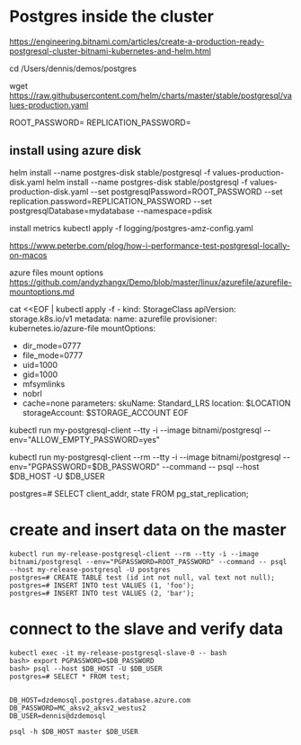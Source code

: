 # Postgres inside the cluster
https://engineering.bitnami.com/articles/create-a-production-ready-postgresql-cluster-bitnami-kubernetes-and-helm.html

cd /Users/dennis/demos/postgres

wget https://raw.githubusercontent.com/helm/charts/master/stable/postgresql/values-production.yaml


ROOT_PASSWORD=
REPLICATION_PASSWORD=

## install using azure disk
helm install --name postgres-disk stable/postgresql -f values-production-disk.yaml
helm install --name postgres-disk stable/postgresql -f values-production-disk.yaml --set postgresqlPassword=ROOT_PASSWORD --set replication.password=REPLICATION_PASSWORD --set postgresqlDatabase=mydatabase --namespace=pdisk


install metrics
kubectl apply -f logging/postgres-amz-config.yaml 

https://www.peterbe.com/plog/how-i-performance-test-postgresql-locally-on-macos

azure files mount options
https://github.com/andyzhangx/Demo/blob/master/linux/azurefile/azurefile-mountoptions.md

cat <<EOF | kubectl apply -f -
kind: StorageClass
apiVersion: storage.k8s.io/v1
metadata:
  name: azurefile
provisioner: kubernetes.io/azure-file
mountOptions:
  - dir_mode=0777
  - file_mode=0777
  - uid=1000
  - gid=1000
  - mfsymlinks
  - nobrl
  - cache=none
parameters:
  skuName: Standard_LRS
  location: $LOCATION
  storageAccount: $STORAGE_ACCOUNT
EOF

kubectl run my-postgresql-client --tty -i --image bitnami/postgresql --env="ALLOW_EMPTY_PASSWORD=yes"

kubectl run my-postgresql-client --rm --tty -i --image bitnami/postgresql --env="PGPASSWORD=$DB_PASSWORD" --command -- psql --host $DB_HOST -U $DB_USER

postgres=# SELECT client_addr, state FROM pg_stat_replication;

# create and insert data on the master
```
kubectl run my-release-postgresql-client --rm --tty -i --image bitnami/postgresql --env="PGPASSWORD=ROOT_PASSWORD" --command -- psql --host my-release-postgresql -U postgres
postgres=# CREATE TABLE test (id int not null, val text not null);
postgres=# INSERT INTO test VALUES (1, 'foo');
postgres=# INSERT INTO test VALUES (2, 'bar');
```
# connect to the slave and verify data
```
kubectl exec -it my-release-postgresql-slave-0 -- bash
bash> export PGPASSWORD=$DB_PASSWORD
bash> psql --host $DB_HOST -U $DB_USER
postgres=# SELECT * FROM test;


DB_HOST=dzdemosql.postgres.database.azure.com
DB_PASSWORD=MC_aksv2_aksv2_westus2
DB_USER=dennis@dzdemosql

psql -h $DB_HOST master $DB_USER
```
